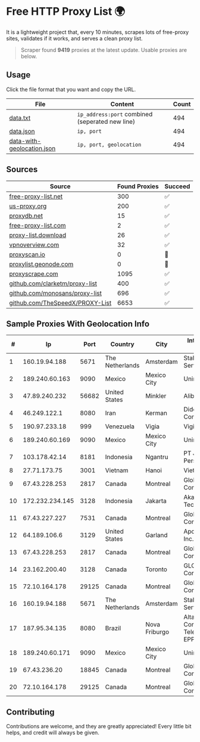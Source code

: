 
# Free HTTP Proxy List 🌍

It is a lightweight project that, every 10 minutes, scrapes lots of free-proxy sites, validates if it works, and serves a clean proxy list.


> Scraper found **9419** proxies at the latest update. Usable proxies are below.

## Usage

Click the file format that you want and copy the URL.


|File|Content|Count|
|----|-------|-----|
|[data.txt](https://raw.githubusercontent.com/themiralay/Proxy-List-World/master/data.txt)|`ip_address:port` combined (seperated new line)|494|
|[data.json](https://raw.githubusercontent.com/themiralay/Proxy-List-World/master/data.json)|`ip, port`|494|
|[data-with-geolocation.json](https://raw.githubusercontent.com/themiralay/Proxy-List-World/master/data-with-geolocation.json)|`ip, port, geolocation`|494|

## Sources

|Source|Found Proxies|Succeed|
|------|-------------|-------|
|[free-proxy-list.net](https://free-proxy-list.net)|300|✅|
|[us-proxy.org](https://www.us-proxy.org)|200|✅|
|[proxydb.net](http://proxydb.net)|15|✅|
|[free-proxy-list.com](https://free-proxy-list.com/?page=&port=&type%5B%5D=http&type%5B%5D=https&up_time=0&search=Search)|2|✅|
|[proxy-list.download](https://www.proxy-list.download/HTTP)|26|✅|
|[vpnoverview.com](https://vpnoverview.com/privacy/anonymous-browsing/free-proxy-servers)|32|✅|
|[proxyscan.io](https://www.proxyscan.io)|0|🚫|
|[proxylist.geonode.com](https://proxylist.geonode.com/api/proxy-list?limit=300&page=1&sort_by=lastChecked&sort_type=desc&protocols=http,https)|0|🚫|
|[proxyscrape.com](https://api.proxyscrape.com/v2/?request=displayproxies&protocol=http&timeout=10000&country=all&ssl=all&anonymity=all)|1095|✅|
|[github.com/clarketm/proxy-list](https://raw.githubusercontent.com/clarketm/proxy-list/master/proxy-list-raw.txt)|400|✅|
|[github.com/monosans/proxy-list](https://raw.githubusercontent.com/monosans/proxy-list/main/proxies/http.txt)|696|✅|
|[github.com/TheSpeedX/PROXY-List](https://raw.githubusercontent.com/TheSpeedX/PROXY-List/master/http.txt)|6653|✅|


## Sample Proxies With Geolocation Info

|#|Ip|Port|Country|City|Internet Service Provider|
|-|--|----|-------|----|-------------------------|
|1|160.19.94.188|5671|The Netherlands|Amsterdam|Stallion Network Services Limited|
|2|189.240.60.163|9090|Mexico|Mexico City|Uninet S.A. de C.V.|
|3|47.89.240.232|56682|United States|Minkler|Alibaba.com LLC|
|4|46.249.122.1|8080|Iran|Kerman|Didehban Net Company|
|5|190.97.233.18|999|Venezuela|Vigia|Viginet C.A|
|6|189.240.60.169|9090|Mexico|Mexico City|Uninet S.A. de C.V.|
|7|103.178.42.14|8181|Indonesia|Ngantru|PT Jaring Solusi Persada|
|8|27.71.173.75|3001|Vietnam|Hanoi|Viettel Group|
|9|67.43.228.253|2817|Canada|Montreal|GloboTech Communications|
|10|172.232.234.145|3128|Indonesia|Jakarta|Akamai Technologies, Inc.|
|11|67.43.227.227|7531|Canada|Montreal|GloboTech Communications|
|12|64.189.106.6|3129|United States|Garland|Apogee Telecom Inc.|
|13|67.43.228.253|2817|Canada|Montreal|GloboTech Communications|
|14|23.162.200.40|3128|Canada|Toronto|GLOBALTELEHOST Corp.|
|15|72.10.164.178|29125|Canada|Montreal|GloboTech Communications|
|16|160.19.94.188|5671|The Netherlands|Amsterdam|Stallion Network Services Limited|
|17|187.95.34.135|8080|Brazil|Nova Friburgo|Alta Rede Corporate Network Telecom Ltda - EPP|
|18|189.240.60.171|9090|Mexico|Mexico City|Uninet S.A. de C.V.|
|19|67.43.236.20|18845|Canada|Montreal|GloboTech Communications|
|20|72.10.164.178|29125|Canada|Montreal|GloboTech Communications|



## Contributing

Contributions are welcome, and they are greatly appreciated! Every
little bit helps, and credit will always be given.


